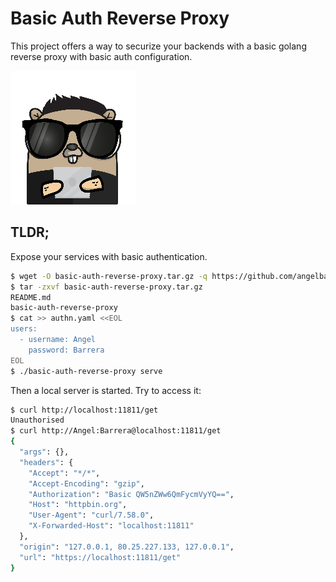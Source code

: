 # Basic Auth Reverse Proxy

This project offers a way to securize your backends with a basic golang reverse proxy with basic auth configuration.

![Logo](assets/logo-small.png)

## TLDR;

Expose your services with basic authentication.

```bash
$ wget -O basic-auth-reverse-proxy.tar.gz -q https://github.com/angelbarrera92/basic-auth-reverse-proxy/releases/download/v0.1.2/basic-auth-reverse-proxy_0.1.2_linux_amd64.tar.gz
$ tar -zxvf basic-auth-reverse-proxy.tar.gz
README.md
basic-auth-reverse-proxy
$ cat >> authn.yaml <<EOL
users:
  - username: Angel
    password: Barrera
EOL
$ ./basic-auth-reverse-proxy serve
```

Then a local server is started. Try to access it:

```bash
$ curl http://localhost:11811/get
Unauthorised
$ curl http://Angel:Barrera@localhost:11811/get
{
  "args": {},
  "headers": {
    "Accept": "*/*",
    "Accept-Encoding": "gzip",
    "Authorization": "Basic QW5nZWw6QmFycmVyYQ==",
    "Host": "httpbin.org",
    "User-Agent": "curl/7.58.0",
    "X-Forwarded-Host": "localhost:11811"
  },
  "origin": "127.0.0.1, 80.25.227.133, 127.0.0.1",
  "url": "https://localhost:11811/get"
}
```
